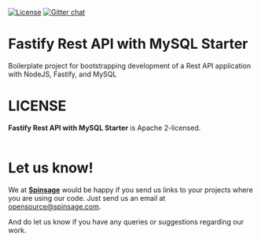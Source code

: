 [![License](https://img.shields.io/badge/License-Apache%202.0-blue.svg)](https://opensource.org/licenses/Apache-2.0)
[![Gitter chat](https://badges.gitter.im/gitterHQ/gitter.png)](https://gitter.im/spinsage/community)
# Fastify Rest API with MySQL Starter
Boilerplate project for bootstrapping development of a Rest API application with NodeJS, Fastify, and MySQL

# LICENSE
**Fastify Rest API with MySQL Starter** is Apache 2-licensed.
<br><br>

# Let us know!
We at [**Spinsage**](https://www.spinsage.com/) would be happy if you send us links to your projects where you are using our code. Just send us an email at opensource@spinsage.com.

And do let us know if you have any queries or suggestions regarding our work.